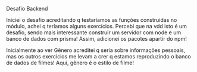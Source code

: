 Desafio Backend

Iniciei o desafio acreditando q testaríamos as funções construidas no módulo, achei q teríamos alguns exercícios.
Percebi que na vdd isto é um desafio, sendo mais interessante construir um servidor com node e um banco de dados com prisma!
Assim, adicionei os pacotes apartir do npm!

Inicialmente ao ver Gênero acreditei q seria sobre informações pessoais, mas os outros exercícios me levam a crer q estamos reproduzindo o banco de dados de filmes!
Aqui, gênero é o estilo de filme!